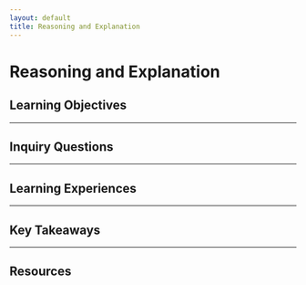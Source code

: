 ```yaml
---
layout: default
title: Reasoning and Explanation
---
```


# Reasoning and Explanation

## Learning Objectives

---

## Inquiry Questions

---

## Learning Experiences

---

## Key Takeaways

---

## Resources

